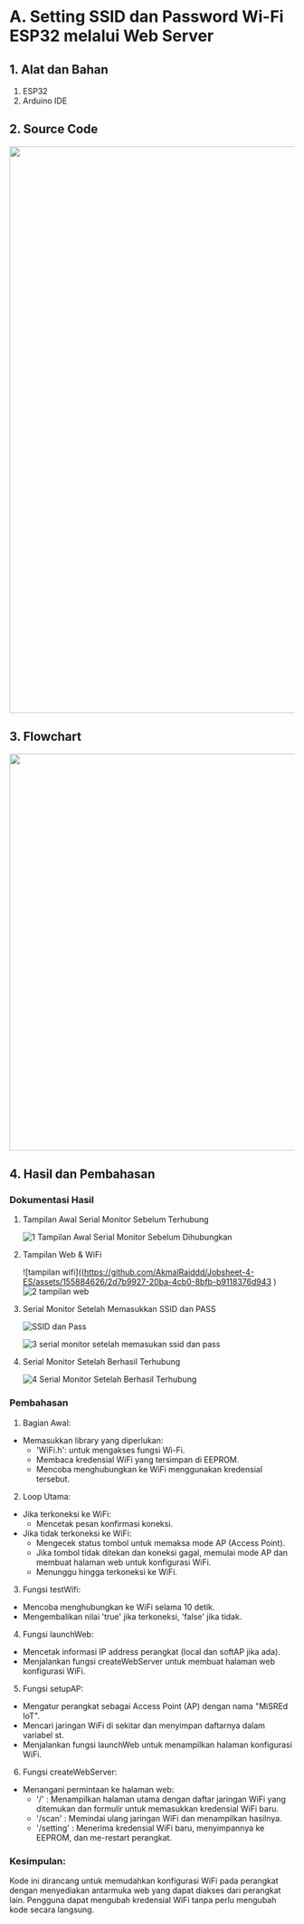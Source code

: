 # A. Setting SSID dan Password Wi-Fi ESP32 melalui Web Server

## 1. Alat dan Bahan
1) ESP32
2) Arduino IDE

## 2. Source Code

<img src="https://github.com/AkmalRaiddd/Jobsheet-4-ES/assets/155884626/36b91886-808b-462e-b6c5-a59c30311128" height=1000rem>


## 3. Flowchart

<img src="https://github.com/AkmalRaiddd/Jobsheet-4-ES/assets/155884626/4cb2f480-147c-4c94-8ede-4adcbcc3d76b" height=700rem>

## 4. Hasil dan Pembahasan
### Dokumentasi Hasil
1. Tampilan Awal Serial Monitor Sebelum Terhubung

   ![1  Tampilan Awal Serial Monitor Sebelum Dihubungkan](https://github.com/AkmalRaiddd/Jobsheet-4-ES/assets/155884626/bc6ef692-1b0d-4922-9fed-9abb6872d9fe)

2. Tampilan Web & WiFi

   ![tampilan wifi]((https://github.com/AkmalRaiddd/Jobsheet-4-ES/assets/155884626/2d7b9927-20ba-4cb0-8bfb-b9118376d943
)
   ![2  tampilan web](https://github.com/ArthZ01/System-Embedded/assets/91934953/b1f7d66e-bfef-45f3-a4d7-6b5a824b09e2)

3. Serial Monitor Setelah Memasukkan SSID dan PASS

   ![SSID dan Pass](https://github.com/ArthZ01/System-Embedded/assets/91934953/371172c6-b42d-47f1-953c-8e28cff1680d)

   ![3  serial monitor setelah memasukan ssid dan pass](https://github.com/ArthZ01/System-Embedded/assets/91934953/51e90c6f-72ea-468b-b1d5-dcd2800f2f56)
   
4. Serial Monitor Setelah Berhasil Terhubung

   ![4  Serial Monitor Setelah Berhasil Terhubung](https://github.com/ArthZ01/System-Embedded/assets/91934953/6bb90203-f938-451f-8f63-ec08a626a5ed)


### Pembahasan

  1. Bagian Awal:
  * Memasukkan library yang diperlukan:
     * 'WiFi.h': untuk mengakses fungsi Wi-Fi.
     * Membaca kredensial WiFi yang tersimpan di EEPROM.
     * Mencoba menghubungkan ke WiFi menggunakan kredensial tersebut.

  2. Loop Utama:
  * Jika terkoneksi ke WiFi:
    * Mencetak pesan konfirmasi koneksi.
  * Jika tidak terkoneksi ke WiFi:
    * Mengecek status tombol untuk memaksa mode AP (Access Point).
    * Jika tombol tidak ditekan dan koneksi gagal, memulai mode AP dan membuat halaman web untuk konfigurasi WiFi.
    * Menunggu hingga terkoneksi ke WiFi.

  3. Fungsi testWifi:
  * Mencoba menghubungkan ke WiFi selama 10 detik.
  * Mengembalikan nilai 'true' jika terkoneksi, 'false' jika tidak.

  4. Fungsi launchWeb:
  * Mencetak informasi IP address perangkat (local dan softAP jika ada).
  * Menjalankan fungsi createWebServer untuk membuat halaman web konfigurasi WiFi.

  5. Fungsi setupAP:
  * Mengatur perangkat sebagai Access Point (AP) dengan nama "MiSREd IoT".
  * Mencari jaringan WiFi di sekitar dan menyimpan daftarnya dalam variabel st.
  * Menjalankan fungsi launchWeb untuk menampilkan halaman konfigurasi WiFi.

  6. Fungsi createWebServer:
  * Menangani permintaan ke halaman web:
    * '/' : Menampilkan halaman utama dengan daftar jaringan WiFi yang ditemukan dan formulir untuk memasukkan kredensial WiFi baru.
    * '/scan' : Memindai ulang jaringan WiFi dan menampilkan hasilnya.
    * '/setting' : Menerima kredensial WiFi baru, menyimpannya ke EEPROM, dan me-restart perangkat.
  
### Kesimpulan:
Kode ini dirancang untuk memudahkan konfigurasi WiFi pada perangkat dengan menyediakan antarmuka web yang dapat diakses dari perangkat lain. Pengguna dapat mengubah kredensial WiFi tanpa perlu mengubah kode secara langsung.
